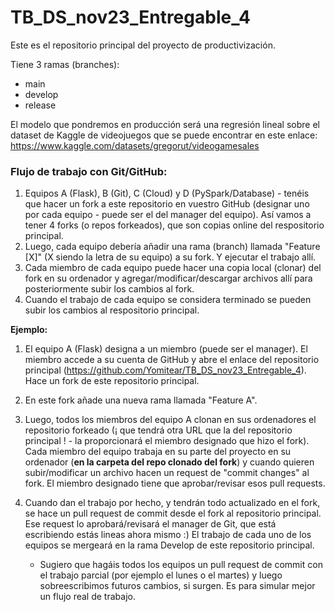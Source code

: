 # TB_DS_nov23_Entregable_4

Este es el repositorio principal del proyecto de productivización.

Tiene 3 ramas (branches):
  - main
  - develop
  - release

El modelo que pondremos en producción será una regresión lineal sobre el dataset de Kaggle de videojuegos que se puede encontrar en este enlace:
https://www.kaggle.com/datasets/gregorut/videogamesales

### Flujo de trabajo con Git/GitHub:

1) Equipos A (Flask), B (Git), C (Cloud) y D (PySpark/Database) - tenéis que hacer un fork a este repositorio en vuestro GitHub (designar uno por cada equipo - puede ser el del manager del equipo). Así vamos a tener 4 forks (o repos forkeados), que son copias online del respositorio principal.
2) Luego, cada equipo debería añadir una rama (branch) llamada "Feature [X]" (X siendo la letra de su equipo) a su fork. Y ejecutar el trabajo allí.
3) Cada miembro de cada equipo puede hacer una copia local (clonar) del fork en su ordenador y agregar/modificar/descargar archivos allí para posteriormente subir los cambios al fork.
4) Cuando el trabajo de cada equipo se considera terminado se pueden subir los cambios al respositorio principal.

**Ejemplo:**

1) El equipo A (Flask) designa a un miembro (puede ser el manager). El miembro accede a su cuenta de GitHub y abre el enlace del repositorio principal (https://github.com/Yomitear/TB_DS_nov23_Entregable_4). Hace un fork de este repositorio principal.
2) En este fork añade una nueva rama llamada "Feature A".
3) Luego, todos los miembros del equipo A clonan en sus ordenadores el repositorio forkeado (¡ que tendrá otra URL que la del repositorio principal ! - la proporcionará el miembro designado que hizo el fork).
Cada miembro del equipo trabaja en su parte del proyecto en su ordenador (**en la carpeta del repo clonado del fork**) y cuando quieren subir/modificar un archivo hacen un request de "commit changes" al fork. El miembro designado tiene que aprobar/revisar esos pull requests.
4) Cuando dan el trabajo por hecho, y tendrán todo actualizado en el fork, se hace un pull request de commit desde el fork al repositorio principal. Ese request lo aprobará/revisará el manager de Git, que está escribiendo estás lineas ahora mismo :) El trabajo de cada uno de los equipos se mergeará en la rama Develop de este repositorio principal.

   * Sugiero que hagáis todos los equipos un pull request de commit con el trabajo parcial (por ejemplo el lunes o el martes) y luego sobreescribimos futuros cambios, si surgen. Es para simular mejor un flujo real de trabajo.


